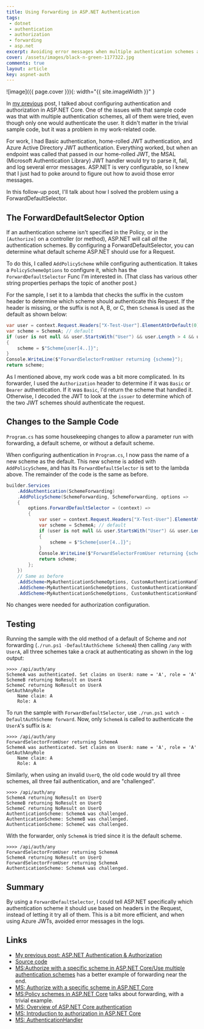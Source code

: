 ```yaml
---
title: Using Forwarding in ASP.NET Authentication
tags:
 - dotnet
 - authentication
 - authorization
 - forwarding
 - asp.net
excerpt: Avoiding error messages when multiple authentication schemes are configured
cover: /assets/images/black-n-green-1177322.jpg
comments: true
layout: article
key: aspnet-auth
---
```


![image]({{ page.cover }}){: width="{{ site.imageWidth }}" }

In [my previous](https://seekatar.github.io/2023/07/01/aspnet-auth.html) post, I talked about configuring authentication and authorization in ASP.NET Core. One of the issues with that sample code was that with multiple authentication schemes, all of them were tried, even though only one would authenticate the user. It didn't matter in the trivial sample code, but it was a problem in my work-related code.

For work, I had Basic authentication, home-rolled JWT authentication, and Azure Active Directory JWT authentication. Everything worked, but when an endpoint was called that passed in our home-rolled JWT, the MSAL (Microsoft Authentication Library) JWT handler would try to parse it, fail, and log several error messages. ASP.NET is very configurable, so I knew that I just had to poke around to figure out how to avoid those error messages.

In this follow-up post, I'll talk about how I solved the problem using a ForwardDefaultSelector.

## The ForwardDefaultSelector Option

If an authentication scheme isn't specified in the Policy, or in the `[Authorize]` on a controller (or method), ASP.NET will call _all_ the authentication schemes. By configuring a ForwardDefaultSelector, you can determine what default scheme ASP.NET should use for a Request.

To do this, I called `AddPolicyScheme` while configuring authentication. It takes a `PolicySchemeOptions` to configure it, which has the `ForwardDefaultSelector` Func I'm interested in. (That class has various other string properties perhaps the topic of another post.)

For the sample, I set it to a lambda that checks the suffix in the custom header to determine which scheme should authenticate this Request. If the header is missing, or the suffix is not A, B, or C, then `SchemeA` is used as the default as shown below:

```csharp
var user = context.Request.Headers["X-Test-User"].ElementAtOrDefault(0);
var scheme = SchemeA; // default
if (user is not null && user.StartsWith("User") && user.Length > 4 && user[4] is >= 'A' and <= 'C')
{
    scheme = $"Scheme{user[4..]}";
}
Console.WriteLine($"ForwardSelectorFromUser returning {scheme}");
return scheme;
```

As I mentioned above, my work code was a bit more complicated. In its forwarder, I used the `Authorization` header to determine if it was `Basic` or `Bearer` authentication. If it was `Basic`, I'd return the scheme that handled it. Otherwise, I decoded the JWT to look at the `issuer` to determine which of the two JWT schemes should authenticate the request.

## Changes to the Sample Code

`Program.cs` has some housekeeping changes to allow a parameter run with forwarding, a default scheme, or without a default scheme.

When configuring authentication in `Program.cs`, I now pass the name of a new scheme as the default. This new scheme is added with `AddPolicyScheme`, and has its `ForwardDefaultSelector` is set to the lambda above. The remainder of the code is the same as before.

```csharp
builder.Services
    .AddAuthentication(SchemeForwarding)
    .AddPolicyScheme(SchemeForwarding, SchemeForwarding, options =>
    {
        options.ForwardDefaultSelector = (context) =>
        {
            var user = context.Request.Headers["X-Test-User"].ElementAtOrDefault(0);
            var scheme = SchemeA; // default
            if (user is not null && user.StartsWith("User") && user.Length > 4 && user[4] is >= 'A' and <= 'C')
            {
                scheme = $"Scheme{user[4..]}";
            }
            Console.WriteLine($"ForwardSelectorFromUser returning {scheme}");
            return scheme;
        };
    })
    // Same as before 
    .AddScheme<MyAuthenticationSchemeOptions, CustomAuthenticationHandler>(SchemeA, options => options.Name = NameClaimA)
    .AddScheme<MyAuthenticationSchemeOptions, CustomAuthenticationHandler>(SchemeB, options => options.Name = NameClaimB)
    .AddScheme<MyAuthenticationSchemeOptions, CustomAuthenticationHandler>(SchemeC, options => options.Name = NameClaimC);
```

No changes were needed for authorization configuration.

## Testing

Running the sample with the old method of a default of Scheme and _not_ forwarding (`./run.ps1 -DefaultAuthScheme SchemeA`) then calling `/any` with `UserA`, all three schemes take a crack at authenticating as shown in the log output:

```text
>>>> /api/auth/any
SchemeA was authenticated. Set claims on UserA: name = 'A', role = 'A'
SchemeB returning NoResult on UserA
SchemeC returning NoResult on UserA
GetAuthAnyRole
    Name claim: A
    Role: A
```

To run the sample with `ForwardDefaultSelector`, use `./run.ps1 watch -DefaultAuthScheme forward`. Now, only `SchemeA` is called to authenticate the `UserA`'s suffix is `A`:

```text
>>>> /api/auth/any
ForwardSelectorFromUser returning SchemeA
SchemeA was authenticated. Set claims on UserA: name = 'A', role = 'A'
GetAuthAnyRole
    Name claim: A
    Role: A
```

Similarly, when using an invalid `UserQ`, the old code would try all three schemes, all three fail authentication, and are "challenged".

```text
>>>> /api/auth/any
SchemeA returning NoResult on UserQ
SchemeB returning NoResult on UserQ
SchemeC returning NoResult on UserQ
AuthenticationScheme: SchemeA was challenged.
AuthenticationScheme: SchemeB was challenged.
AuthenticationScheme: SchemeC was challenged.
```

With the forwarder, only `SchemeA` is tried since it is the default scheme.

```text
>>>> /api/auth/any
ForwardSelectorFromUser returning SchemeA
SchemeA returning NoResult on UserQ
ForwardSelectorFromUser returning SchemeA
AuthenticationScheme: SchemeA was challenged.
```

## Summary

By using a `ForwardDefaultSelector`, I could tell ASP.NET specifically which authentication scheme it should use based on headers in the Request, instead of letting it try all of them. This is a bit more efficient, and when using Azure JWTs, avoided error messages in the logs.

## Links

- [My previous post: ASP.NET Authentication & Authorization](https://seekatar.github.io/2023/07/01/aspnet-auth.html)
- [Source code](https://github.com/Seekatar/ioptions-logger-test)
- [MS:Authorize with a specific scheme in ASP.NET Core/Use multiple authentication schemes](https://learn.microsoft.com/en-us/aspnet/core/security/authorization/limitingidentitybyscheme?view=aspnetcore-7.0#use-multiple-authentication-schemes) has a better example of forwarding near the end.
- [MS: Authorize with a specific scheme in ASP.NET Core](https://learn.microsoft.com/en-us/aspnet/core/security/authorization/limitingidentitybyscheme)
- [MS:Policy schemes in ASP.NET Core](https://learn.microsoft.com/en-us/aspnet/core/security/authentication/policyschemes) talks about forwarding, with a trivial example.
- [MS: Overview of ASP.NET Core authentication]([Title](https://learn.microsoft.com/en-us/aspnet/core/security/authentication))
- [MS: Introduction to authorization in ASP.NET Core](https://learn.microsoft.com/en-us/aspnet/core/security/authorization/introduction)
- [MS: AuthenticationHandler](https://learn.microsoft.com/en-us/dotnet/api/microsoft.aspnetcore.authentication.authenticationhandler-1?view%253Daspnetcore-7.0)
